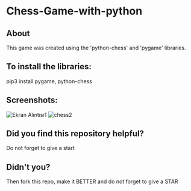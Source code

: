 # Chess-Game-with-python

## About
This game was created using the 'python-chess' and 'pygame' libraries.

## To install the libraries:
pip3 install pygame, python-chess  

## Screenshots:
![Ekran Alıntısı1](https://user-images.githubusercontent.com/115498182/225627941-455f2894-168b-4a21-8609-3eceaa93a6f4.PNG)
![chess2](https://user-images.githubusercontent.com/115498182/225628995-08d04fab-5b1e-49e1-a00c-c9e66b45553f.PNG)

## Did you find this repository helpful?
Do not forget to give a start

## Didn't you?
Then fork this repo, make it BETTER and do not forget to give a STAR
